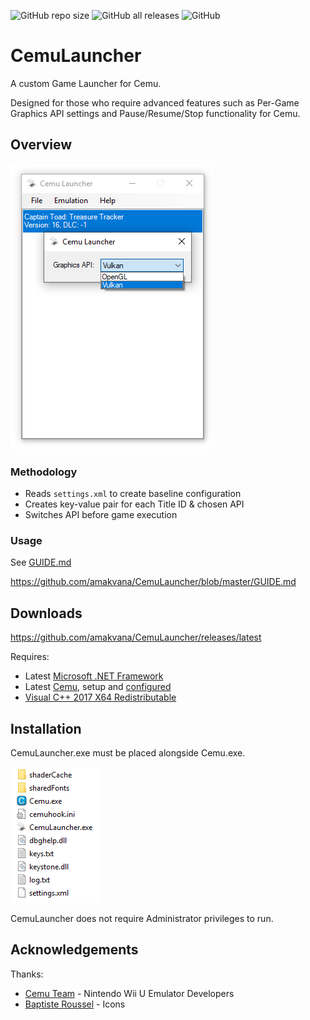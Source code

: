 ![GitHub repo size](https://img.shields.io/github/repo-size/amakvana/CemuLauncher)
![GitHub all releases](https://img.shields.io/github/downloads/amakvana/CemuLauncher/total)
![GitHub](https://img.shields.io/github/license/amakvana/CemuLauncher)

# CemuLauncher
A custom Game Launcher for Cemu. 

Designed for those who require advanced features such as Per-Game Graphics API settings and Pause/Resume/Stop functionality for Cemu. 

## Overview
![CemuLauncher](images/cl.png)

### Methodology 
* Reads ```settings.xml``` to create baseline configuration
* Creates key-value pair for each Title ID & chosen API
* Switches API before game execution 

### Usage 
See [GUIDE.md](https://github.com/amakvana/CemuLauncher/blob/master/GUIDE.md)

https://github.com/amakvana/CemuLauncher/blob/master/GUIDE.md

## Downloads
https://github.com/amakvana/CemuLauncher/releases/latest

Requires: 
* Latest [Microsoft .NET Framework](https://go.microsoft.com/fwlink/?linkid=2088631)
* Latest [Cemu](https://cemu.info/), setup and [configured](https://cemu.cfw.guide/installing-cemu)
* [Visual C++ 2017 X64 Redistributable](https://aka.ms/vs/16/release/vc_redist.x64.exe)

## Installation
CemuLauncher.exe must be placed alongside Cemu.exe.

![CemuLauncherSetup](images/cl-setup.png)

CemuLauncher does not require Administrator privileges to run.

## Acknowledgements
Thanks:
* [Cemu Team](https://cemu.info/) - Nintendo Wii U Emulator Developers 
* [Baptiste Roussel](https://www.iconfinder.com/CodMe) - Icons
